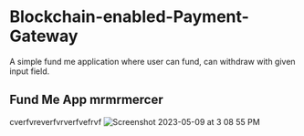 
# Blockchain-enabled-Payment-Gateway

A simple fund me application where user can fund, can withdraw with given input field. 


## Fund Me App  mrmrmercer
cverfvreverfvrverfvefrvf
![Screenshot 2023-05-09 at 3 08 55 PM](https://user-images.githubusercontent.com/113882904/237057991-11637bec-8406-403e-960b-f3113a05ac98.jpeg)


